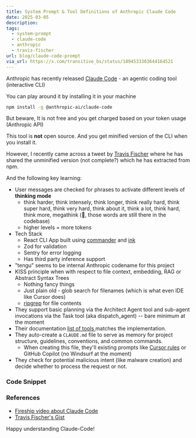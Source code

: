 ```yaml
---
title: System Prompt & Tool Definitions of Anthropic Claude Code
date: 2025-03-05
description: 
tags:
  - system-prompt
  - claude-code
  - anthropic
  - travis-fischer
url: blog/claude-code-prompt
via_url: https://x.com/transitive_bs/status/1894533303644164521
---
```

Anthropic has recently released [Claude Code](https://docs.anthropic.com/en/docs/agents-and-tools/claude-code/overview) - an agentic coding tool (interactive CLI)

You can play around it by installing it in your machine

```sh
npm install -g @anthropic-ai/claude-code
```

But beware, It is not free and you get charged based on your token usage (Anthropic API)

This tool is **not** open source. And you get minified version of the CLI when you install it. 

However, I recently came across a tweet by [Travis Fischer](https://x.com/transitive_bs/status/1894533303644164521) where he has shared the unminified version (not complete?) which he has extracted from npm.

And the following key learning:

- User messages are checked for phrases to activate different levels of **thinking mode**
	- think harder, think intensely, think longer, think really hard, think super hard, think very hard, think about it, think a lot, think hard, think more, megathink  (🤣, those words are still there in the codebase)
	- higher levels = more tokens
- Tech Stack
	- React CLI App built using [commander](https://github.com/tj/commander.js) and [ink](https://github.com/vadimdemedes/ink)
	- Zod for validation
	- Sentry for error logging
	- Has third party inference support
- "tengu" seems to be internal Anthropic codename for this project
- KISS principle when with respect to file context, embedding, RAG or Abstract Syntax Trees
	- Nothing fancy things
	- Just plain old - glob search for filenames (which is what even IDE like Cursor does)
	- [ripgrep](https://github.com/BurntSushi/ripgrep) for file contents
- They support basic planning via the Architect Agent tool and sub-agent invocations via the Task tool (aka dispatch_agent) -- bare minimum at the moment
- Their documentation [list of tools ](https://docs.anthropic.com/en/docs/agents-and-tools/claude-code/overview#tools-available-to-claude)matches the implementation.
- They auto-create a `CLAUDE.md` file to serve as memory for project structure, guidelines, conventions, and common commands.
	- When creating this file, they'll existing prompts like [Cursor rules](https://docs.cursor.com/context/rules-for-ai) or GitHub Copilot (no Windsurf at the moment)
- They check for potential malicious intent (like malware creation) and decide whether to process the request or not.

### Code Snippet

<script src="https://gist.github.com/transitive-bullshit/487c9cb52c75a9701d312334ed53b20c.js"></script>
### References
- [Fireship video about Claude Code](https://www.youtube.com/watch?v=x2WtHZciC74&ab_channel=Fireship)
- [Travis Fischer's Gist](https://gist.github.com/transitive-bullshit/487c9cb52c75a9701d312334ed53b20c)

Happy understanding Claude-Code!
